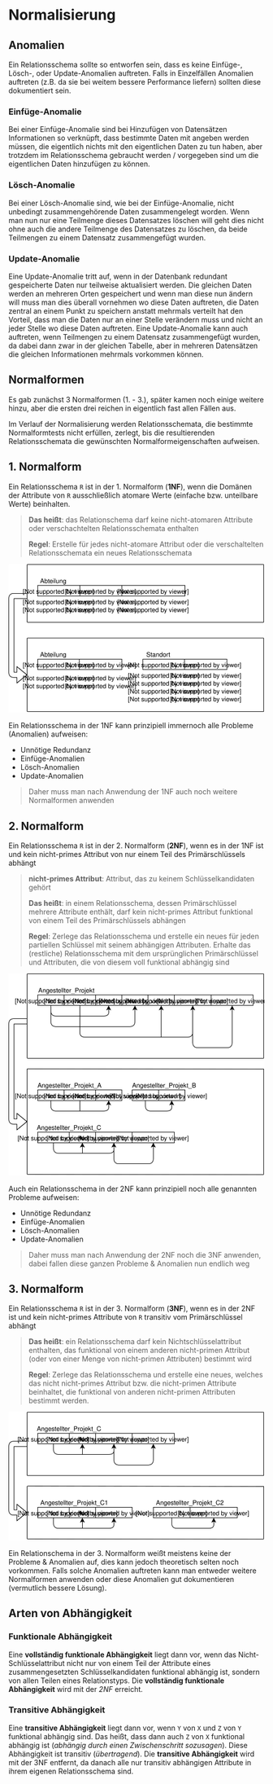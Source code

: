 # Normalisierung

## Anomalien

Ein Relationsschema sollte so entworfen sein, dass es keine Einfüge-, Lösch-, oder Update-Anomalien auftreten. Falls in Einzelfällen Anomalien auftreten (z.B. da sie bei weitem bessere Performance liefern) sollten diese dokumentiert sein.

### Einfüge-Anomalie

Bei einer Einfüge-Anomalie sind bei Hinzufügen von Datensätzen Informationen so verknüpft, dass bestimmte Daten mit angeben werden müssen, die eigentlich nichts mit den eigentlichen Daten zu tun haben, aber trotzdem im Relationsschema gebraucht werden / vorgegeben sind um die eigentlichen Daten hinzufügen zu können.

### Lösch-Anomalie

Bei einer Lösch-Anomalie sind, wie bei der Einfüge-Anomalie, nicht unbedingt zusammengehörende Daten zusammengelegt worden. Wenn man nun nur eine Teilmenge dieses Datensatzes löschen will geht dies nicht ohne auch die andere Teilmenge des Datensatzes zu löschen, da beide Teilmengen zu einem Datensatz zusammengefügt wurden.

### Update-Anomalie

Eine Update-Anomalie tritt auf, wenn in der Datenbank redundant gespeicherte Daten nur teilweise aktualisiert werden. Die gleichen Daten werden an mehreren Orten gespeichert und wenn man diese nun ändern will muss man dies überall vornehmen wo diese Daten auftreten, die Daten zentral an einem Punkt zu speichern anstatt mehrmals verteilt hat den Vorteil, dass man die Daten nur an einer Stelle verändern muss und nicht an jeder Stelle wo diese Daten auftreten. Eine Update-Anomalie kann auch auftreten, wenn Teilmengen zu einem Datensatz zusammengefügt wurden, da dabei dann zwar in der gleichen Tabelle, aber in mehreren Datensätzen die gleichen Informationen mehrmals vorkommen können.

## Normalformen

Es gab zunächst 3 Normalformen (1. - 3.), später kamen noch einige weitere hinzu, aber die ersten drei reichen in eigentlich fast allen Fällen aus.

Im Verlauf der Normalisierung werden Relationsschemata, die bestimmte Normalformtests nicht erfüllen, zerlegt, bis die resultierenden Relationsschemata die gewünschten Normalformeigenschaften aufweisen.

## 1. Normalform

Ein Relationsschema `R` ist in der 1. Normalform (**1NF**), wenn die Domänen der Attribute von `R` ausschließlich atomare Werte (einfache bzw. unteilbare Werte) beinhalten.

> **Das heißt**: das Relationschema darf keine nicht-atomaren Attribute oder verschachtelten Relationsschemata enthalten
>
> **Regel**: Erstelle für jedes nicht-atomare Attribut oder die verschaltelten Relationsschemata ein neues Relationsschemata

![Anwendung der 1. Normalform](../assets/lti/1NF.svg)

Ein Relationsschema in der 1NF kann prinzipiell immernoch alle Probleme (Anomalien) aufweisen:
- Unnötige Redundanz
- Einfüge-Anomalien
- Lösch-Anomalien
- Update-Anomalien

> Daher muss man nach Anwendung der 1NF auch noch weitere Normalformen anwenden

## 2. Normalform

Ein Relationsschema `R` ist in der 2. Normalform (**2NF**), wenn es in der 1NF ist und kein nicht-primes Attribut von nur einem Teil des Primärschlüssels abhängt

> **nicht-primes Attribut**: Attribut, das zu keinem Schlüsselkandidaten gehört
>
> **Das heißt**: in einem Relationsschema, dessen Primärschlüssel mehrere Attribute enthält, darf kein nicht-primes Attribut funktional von einem Teil des Primärschlüssels abhängen
>
> **Regel**: Zerlege das Relationsschema und erstelle ein neues für jeden partiellen Schlüssel mit seinem abhängigen Attributen. Erhalte das (restliche) Relationsschema mit dem ursprünglichen Primärschlüssel und Attributen, die von diesem voll funktional abhängig sind

![Anwendung der 2. Normalform](../assets/lti/2NF.svg)

Auch ein Relationsschema in der 2NF kann prinzipiell noch alle genannten Probleme aufweisen:
- Unnötige Redundanz
- Einfüge-Anomalien
- Lösch-Anomalien
- Update-Anomalien

> Daher muss man nach Anwendung der 2NF noch die 3NF anwenden, dabei fallen diese ganzen Probleme & Anomalien nun endlich weg

## 3. Normalform

Ein Relationsschema `R` ist in der 3. Normalform (**3NF**), wenn es in der 2NF ist und kein nicht-primes Attribute von `R` transitiv vom Primärschlüssel abhängt

> **Das heißt**: ein Relationsschema darf kein Nichtschlüsselattribut enthalten, das funktional von einem anderen nicht-primen Attribut (oder von einer Menge von nicht-primen Attributen) bestimmt wird
>
> **Regel**: Zerlege das Relationsschema und erstelle eine neues, welches das nicht nicht-primes Attribut bzw. die nicht-primen Attribute beinhaltet, die funktional von anderen nicht-primen Attributen bestimmt werden.

![Anwendung der 3. Normalform](../assets/lti/3NF.svg)

Ein Relationschema in der 3. Normalform weißt meistens keine der Probleme & Anomalien auf, dies kann jedoch theoretisch selten noch vorkommen. Falls solche Anomalien auftreten kann man entweder weitere Normalformen anwenden oder diese Anomalien gut dokumentieren (vermutlich bessere Lösung).

## Arten von Abhängigkeit

### Funktionale Abhängigkeit

Eine **vollständig funktionale Abhängigkeit** liegt dann vor, wenn das Nicht-Schlüsselattribut nicht nur von einem Teil der Attribute eines zusammengesetzten Schlüsselkandidaten funktional abhängig ist, sondern von allen Teilen eines Relationstyps. Die **vollständig funktionale Abhängigkeit** wird mit der *2NF* erreicht.

### Transitive Abhängigkeit

Eine **transitive Abhängigkeit** liegt dann vor, wenn `Y` von `X` und `Z` von `Y` funktional abhängig sind. Das heißt, dass dann auch `Z` von `X` funktional abhängig ist (*abhängig durch einen Zwischenschritt sozusagen*). Diese Abhängigkeit ist transitiv (*übertragend*). Die **transitive Abhängigkeit** wird mit der 3NF entfernt, da danach alle nur transitiv abhängigen Attribute in ihrem eigenen Relationsschema sind. 
